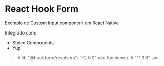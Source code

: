 # React Hook Form

Exemplo de Custom Input component em React Native

Integrado com:

- Styled Components
- Yup

> A lib "@hookform/resolvers": "^2.0.0" não funcionou. A "^1.3.6" sim
